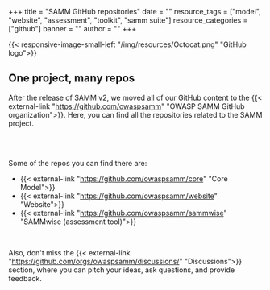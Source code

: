 +++
title = "SAMM GitHub repositories"
date = ""
resource_tags = ["model", "website", "assessment", "toolkit", "samm suite"]
resource_categories = ["github"]
banner = ""
author = ""
+++

{{< responsive-image-small-left  "/img/resources/Octocat.png" "GitHub logo">}}

## One project, many repos

After the release of SAMM v2, we moved all of our GitHub content to the {{< external-link "https://github.com/owaspsamm" "OWASP SAMM GitHub organization">}}. Here, you can find all the repositories related to the SAMM project.

<br/><br/>

Some of the repos you can find there are: 
* {{< external-link "https://github.com/owaspsamm/core" "Core Model">}} 
* {{< external-link "https://github.com/owaspsamm/website" "Website">}} 
* {{< external-link "https://github.com/owaspsamm/sammwise" "SAMMwise (assessment tool)">}} 

<br/>

Also, don't miss the {{< external-link "https://github.com/orgs/owaspsamm/discussions/" "Discussions">}}  section, where you can pitch your ideas, ask questions, and provide feedback.